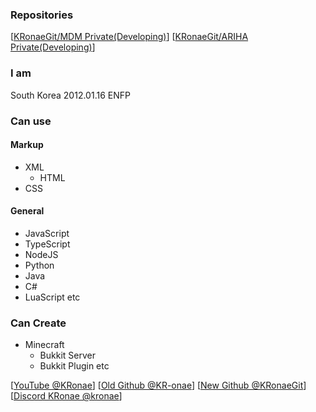 ### Repositories
\[[KRonaeGit/MDM Private(Developing)](https://github.com/KRonaeGit/MDM)\]
\[[KRonaeGit/ARIHA Private(Developing)](https://github.com/KRonaeGit/ARIHA)\]

### I am
South Korea 2012.01.16 ENFP

### Can use
#### Markup
- XML
  - HTML
- CSS
#### General
- JavaScript
- TypeScript
- NodeJS
- Python
- Java
- C#
- LuaScript
etc

### Can Create
- Minecraft
  - Bukkit Server
  - Bukkit Plugin
etc

\[[YouTube @KRonae](https://youtube.com/@KRonae)\]
\[[Old Github @KR-onae](https://github.com/KR-onae)\]
\[[New Github @KRonaeGit](https://github.com/KRonaeGit)\]
\[[Discord KRonae @kronae](discord.com)\]
